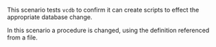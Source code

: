 This scenario tests `vcdb` to confirm it can create scripts to effect the appropriate database change.

In this scenario a procedure is changed, using the definition referenced from a file.